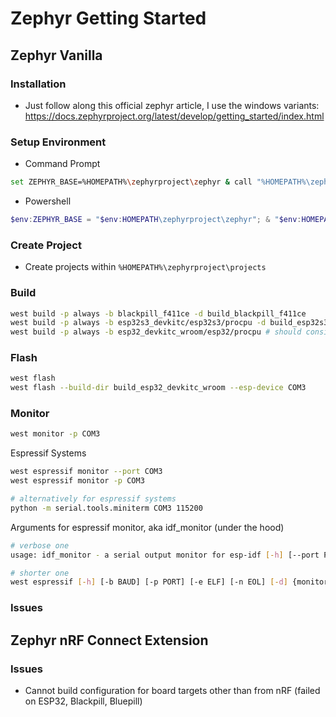 # Zephyr Getting Started

## Zephyr Vanilla

### Installation
- Just follow along this official zephyr article, I use the windows variants: https://docs.zephyrproject.org/latest/develop/getting_started/index.html

### Setup Environment
- Command Prompt
```bash
set ZEPHYR_BASE=%HOMEPATH%\zephyrproject\zephyr & call "%HOMEPATH%\zephyrproject\.venv\Scripts\activate.bat" & west zephyr-export
```
- Powershell
```powershell
$env:ZEPHYR_BASE = "$env:HOMEPATH\zephyrproject\zephyr"; & "$env:HOMEPATH\zephyrproject\.venv\Scripts\Activate.ps1"; west zephyr-export
```

### Create Project
- Create projects within `%HOMEPATH%\zephyrproject\projects`

### Build
```bash
west build -p always -b blackpill_f411ce -d build_blackpill_f411ce
west build -p always -b esp32s3_devkitc/esp32s3/procpu -d build_esp32s3_devkitc
west build -p always -b esp32_devkitc_wroom/esp32/procpu # should consider to just use `-d build/` default directory, or else will not be able to use `west espressif monitor`, instead use miniterm
```

### Flash
```bash
west flash
west flash --build-dir build_esp32_devkitc_wroom --esp-device COM3
```

### Monitor
```bash
west monitor -p COM3
```

Espressif Systems
```bash
west espressif monitor --port COM3
west espressif monitor -p COM3

# alternatively for espressif systems
python -m serial.tools.miniterm COM3 115200
```

Arguments for espressif monitor, aka idf_monitor (under the hood)
```bash
# verbose one
usage: idf_monitor - a serial output monitor for esp-idf [-h] [--port PORT] [--disable-address-decoding] [--baud BAUD] [--make MAKE] [--encrypted] [--toolchain-prefix TOOLCHAIN_PREFIX] [--eol {CR,LF,CRLF}] [--print_filter PRINT_FILTER] [--decode-coredumps {info,disable}] [--decode-panic {backtrace,disable}] [--target TARGET] [--revision REVISION] [--ws WS] [--timestamps] [--timestamp-format TIMESTAMP_FORMAT] elf_file

# shorter one
west espressif [-h] [-b BAUD] [-p PORT] [-e ELF] [-n EOL] [-d] {monitor}
```

### Issues

## Zephyr nRF Connect Extension

### Issues
- Cannot build configuration for board targets other than from nRF (failed on ESP32, Blackpill, Bluepill)